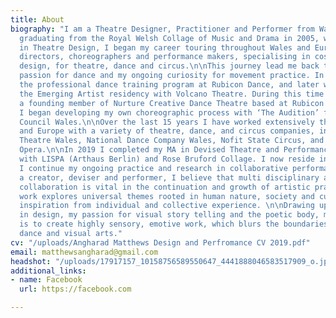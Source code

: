 ```yaml
---
title: About
biography: "I am a Theatre Designer, Practitioner and Performer from Wales UK.\n\nAfter
  graduating from the Royal Welsh Collage of Music and Drama in 2005, with a BA hons
  in Theatre Design, I began my career touring throughout Wales and Europe with international
  directors, choreographers and performance makers, specialising in costume and set
  design, for theatre, dance and circus.\n\nThis journey lead me back to my childhood
  passion for dance and my ongoing curiosity for movement practice. In 2009, I completed
  the professional dance training program at Rubicon Dance, and later went on to receive
  the Emerging Artist residency with Volcano Theatre. During this time I also became
  a founding member of Nurture Creative Dance Theatre based at Rubicon Dance, where
  I began developing my own choreographic process with ‘The Audition’ funded by Arts
  Council Wales.\n\nOver the last 15 years I have worked extensively throughout Wales
  and Europe with a variety of theatre, dance, and circus companies, including National
  Theatre Wales, National Dance Company Wales, Nofit State Circus, and The Gothenburg
  Opera.\n\nIn 2019 I completed my MA in Devised Theatre and Performance Practices
  with LISPA (Arthaus Berlin) and Rose Bruford Collage. I now reside in Berlin where
  I continue my ongoing practice and research in collaborative performance making.\n\nAs
  a creator, deviser and performer, I believe that multi disciplinary and cross cultural
  collaboration is vital in the continuation and growth of artistic practice.\n\nMy
  work explores universal themes rooted in human nature, society and culture, drawing
  inspiration from individual and collective experience. \n\nDrawing upon my expertise
  in design, my passion for visual story telling and the poetic body, my ambition
  is to create highly sensory, emotive work, which blurs the boundaries between theatre,
  dance and visual arts."
cv: "/uploads/Angharad Matthews Design and Perfromance CV 2019.pdf"
email: matthewsangharad@gmail.com
headshot: "/uploads/17917157_10158756589550647_4441888046583517909_o.jpg"
additional_links:
- name: Facebook
  url: https://facebook.com

---
```

